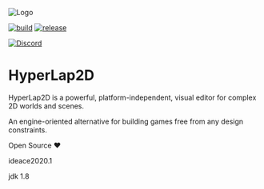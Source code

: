 ![Logo](https://raw.githubusercontent.com/rednblackgames/HyperLap2D/master/icons/HyperLap2D.png)

[![build](https://img.shields.io/github/workflow/status/rednblackgames/HyperLap2D/SNAPSHOT%20Build?logo=github)](https://github.com/rednblackgames/HyperLap2D/actions?query=workflow%3A%22SNAPSHOT+Build%22)
[![release](https://img.shields.io/github/v/release/rednblackgames/HyperLap2D)](https://github.com/rednblackgames/HyperLap2D/releases)

[![Discord](https://img.shields.io/discord/740954840259362826?label=Discord&logo=discord)](https://discord.gg/p69rPNF)

# HyperLap2D
HyperLap2D is a powerful, platform-independent, visual editor for complex 2D worlds and scenes. 

An engine-oriented alternative for building games free from any design constraints.

Open Source ❤️



ideace2020.1

jdk 1.8